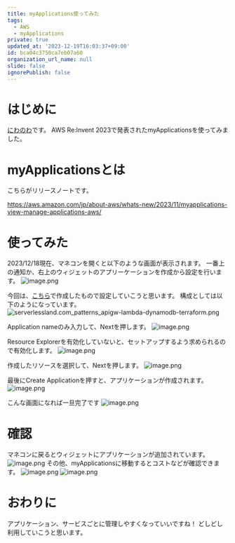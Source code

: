 ```yaml
---
title: myApplications使ってみた
tags:
  - AWS
  - myApplications
private: true
updated_at: '2023-12-19T16:03:37+09:00'
id: bca04c3750ca7eb07a60
organization_url_name: null
slide: false
ignorePublish: false
---
```

# はじめに
[にわのわ](https://twitter.com/niwa_nowa)です。
AWS Re:Invent 2023で発表されたmyApplicationsを使ってみました。

# myApplicationsとは
こちらがリリースノートです。

https://aws.amazon.com/jp/about-aws/whats-new/2023/11/myapplications-view-manage-applications-aws/

# 使ってみた
2023/12/18現在、マネコンを開くと以下のような画面が表示されます。
一番上の通知か、右上のウィジェットのアプリーケーションを作成から設定を行います。
![image.png](https://qiita-image-store.s3.ap-northeast-1.amazonaws.com/0/590707/04dcc23b-dfa6-997a-2844-d5ca8c509efc.png)

今回は、[こちら](https://qiita.com/niwanowa/items/d8136c5f476f8596288d)で作成したもので設定していこうと思います。
構成としては以下のようになっています。
![serverlessland.com_patterns_apigw-lambda-dynamodb-terraform.png](https://qiita-image-store.s3.ap-northeast-1.amazonaws.com/0/590707/bdfcd6fd-7883-8fb8-5204-2bf7a71eedca.png)

Application nameのみ入力して、Nextを押します。
![image.png](https://qiita-image-store.s3.ap-northeast-1.amazonaws.com/0/590707/a51bd6b6-de18-02ce-7b77-9f137dbbcdf1.png)

Resource Explorerを有効化していないと、セットアップするよう求められるので有効化します。
![image.png](https://qiita-image-store.s3.ap-northeast-1.amazonaws.com/0/590707/e3c7f2b7-78b2-c046-8112-955fcae36dc1.png)

作成したリソースを選択して、Nextを押します。
![image.png](https://qiita-image-store.s3.ap-northeast-1.amazonaws.com/0/590707/40d63833-fc44-3027-e5c3-188e57b2eec2.png)

最後にCreate Applicationを押すと、アプリケーションが作成されます。
![image.png](https://qiita-image-store.s3.ap-northeast-1.amazonaws.com/0/590707/be0027bc-ceed-5bfe-fe07-5c8ea1a9e6fe.png)

こんな画面になれば一旦完了です
![image.png](https://qiita-image-store.s3.ap-northeast-1.amazonaws.com/0/590707/701f97f3-a3f3-444f-c933-92cec9edfad6.png)

# 確認
マネコンに戻るとウィジェットにアプリケーションが追加されています。
![image.png](https://qiita-image-store.s3.ap-northeast-1.amazonaws.com/0/590707/3a549a36-47ea-10f7-fc53-9a979a2bcd6c.png)
その他、myApplicationsに移動するとコストなどが確認できます。
![image.png](https://qiita-image-store.s3.ap-northeast-1.amazonaws.com/0/590707/693b74c4-dbf4-e9b1-6449-9069cfa6de13.png)
![image.png](https://qiita-image-store.s3.ap-northeast-1.amazonaws.com/0/590707/60051c40-1d6e-2de6-265a-66fbc599d2c5.png)

# おわりに
アプリケーション、サービスごとに管理しやすくなっていいですね！
どしどし利用していこうと思います。
